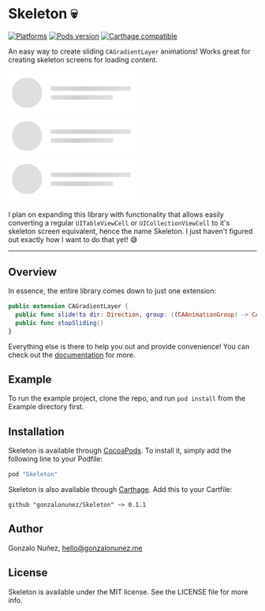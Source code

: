 # Skeleton :skull:

[![Platforms](https://img.shields.io/cocoapods/p/Skeleton.svg?style=flat)](http://www.gonzalonunez.me/Skeleton/)
[![Pods version](https://img.shields.io/cocoapods/v/Skeleton.svg?style=flat)](https://cocoapods.org/pods/Skeleton)
[![Carthage compatible](https://img.shields.io/badge/Carthage-compatible-4BC51D.svg?style=flat)](https://github.com/Carthage/Carthage)

An easy way to create sliding `CAGradientLayer` animations! Works great for creating skeleton screens for loading content.
<br>
<br>
<img src="https://github.com/gonzalonunez/Skeleton/blob/master/Resources/skeleton-logo-animation.gif" width=261/>
<br>
<img src="https://github.com/gonzalonunez/Skeleton/blob/master/Resources/skeleton-logo-animation.gif" width=261/>
<br>
<img src="https://github.com/gonzalonunez/Skeleton/blob/master/Resources/skeleton-logo-animation.gif" width=261/>
<br>
<br>
I plan on expanding this library with functionality that allows easily converting a regular `UITableViewCell` or `UICollectionViewCell` to it's skeleton screen equivalent, hence the name Skeleton. I just haven't figured out exactly how I want to do that yet! :sweat_smile:

----------------

## Overview

In essence, the entire library comes down to just one extension:

```swift
public extension CAGradientLayer {
  public func slide(to dir: Direction, group: ((CAAnimationGroup) -> CAAnimationGroup) = { $0 })
  public func stopSliding()
}
```
Everything else is there to help you out and provide convenience! You can check out the [documentation](http://www.gonzalonunez.me/Skeleton/) for more.

## Example

To run the example project, clone the repo, and run `pod install` from the Example directory first.

## Installation

Skeleton is available through [CocoaPods](http://cocoapods.org). To install it, simply add the following line to your Podfile:

```ruby
pod "Skeleton"
```

Skeleton is also available through [Carthage](https://github.com/Carthage/Carthage). Add this to your Cartfile:

```
github "gonzalonunez/Skeleton" ~> 0.1.1
```

## Author

Gonzalo Nuñez, hello@gonzalonunez.me

## License

Skeleton is available under the MIT license. See the LICENSE file for more info.
